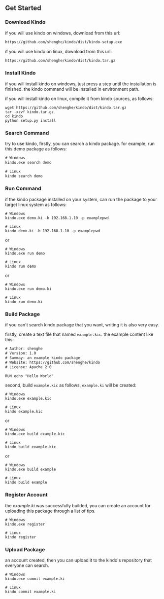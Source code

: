 ## Get Started

### Download Kindo

if you will use kindo on windows, download from this url:

```txt
https://github.com/shenghe/kindo/dist/kindo-setup.exe
```

if you will use kindo on linux, download from this url:

```txt
https://github.com/shenghe/kindo/dist/kindo.tar.gz
```

### Install Kindo

if you will install kindo on windows, just press a step until the installation is finished. the kindo command will be installed in environment path.

if you will install kindo on linux, compile it from kindo sources, as follows:

```shell
wget https://github.com/shenghe/kindo/dist/kindo.tar.gz
tar -xzvf kindo.tar.gz
cd kindo
python setup.py install
```

### Search Command

try to use kindo, firstly, you can search a kindo package. for example, run this demo package as follows:

```txt
# Windows
kindo.exe search demo

# Linux
kindo search demo
```

### Run Command

if the kindo package installed on your system,  can run the package to your target linux system as follows:

```shell
# Windows
kindo.exe demo.ki -h 192.168.1.10 -p examplepwd

# Linux 
kindo demo.ki -h 192.168.1.10 -p examplepwd
```

or

```shell
# Windows
kindo.exe run demo

# Linux
kindo run demo
```

or

```shell
# Windows 
kindo.exe run demo.ki

# Linux
kindo run demo.ki
```

### Build Package

if you can't search kindo package that you want, writing it is also very easy.

firstly, create a text file that named `example.kic`. the example content like this:

```txt
# Author: shenghe
# Version: 1.0
# Summay: an example kindo package
# Website: https://github.com/shenghe/kindo
# License: Apache 2.0

RUN echo "Hello World"

```

second, build `example.kic` as follows, `example.ki` will be created:

```shell
# Windows 
kindo.exe example.kic

# Linux
kindo example.kic
```

or 

```shell
# Windows 
kindo.exe build example.kic

# Linux
kindo build example.kic
```

or

```shell
# Windows 
kindo.exe build example

# Linux
kindo build example
```


### Register Account

the *example.ki* was successfully builded, you can create an account for uploading this package through a list of tips.

```shell
# Windows
kindo.exe register

# Linux
kindo register
```

### Upload Package

an account created, then you can upload it to the kindo's repository that everyone can search.

```shell
# Windows
kindo.exe commit example.ki

# Linux 
kindo commit example.ki
```

